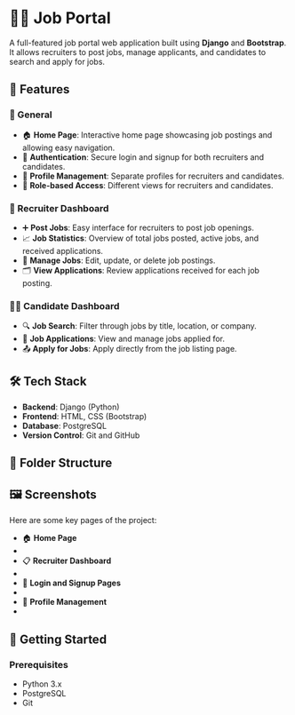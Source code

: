 # 🧑‍💻 Job Portal

A full-featured job portal web application built using **Django** and **Bootstrap**. It allows recruiters to post jobs, manage applicants, and candidates to search and apply for jobs.

## 🌟 Features

### 🚀 General
- 🏠 **Home Page**: Interactive home page showcasing job postings and allowing easy navigation.
- 🔑 **Authentication**: Secure login and signup for both recruiters and candidates.
- 👤 **Profile Management**: Separate profiles for recruiters and candidates.
- 🔄 **Role-based Access**: Different views for recruiters and candidates.
  
### 👥 Recruiter Dashboard
- ➕ **Post Jobs**: Easy interface for recruiters to post job openings.
- 📈 **Job Statistics**: Overview of total jobs posted, active jobs, and received applications.
- 🔄 **Manage Jobs**: Edit, update, or delete job postings.
- 🗂 **View Applications**: Review applications received for each job posting.

### 👩‍💼 Candidate Dashboard
- 🔍 **Job Search**: Filter through jobs by title, location, or company.
- 📑 **Job Applications**: View and manage jobs applied for.
- 📤 **Apply for Jobs**: Apply directly from the job listing page.

## 🛠️ Tech Stack

- **Backend**: Django (Python)
- **Frontend**: HTML, CSS (Bootstrap)
- **Database**: PostgreSQL
- **Version Control**: Git and GitHub

## 📂 Folder Structure


## 🖼️ Screenshots

Here are some key pages of the project:

- 🏠 **Home Page**
- 
- 📋 **Recruiter Dashboard**
- 
- 📝 **Login and Signup Pages**
-  
- 👤 **Profile Management**
-  

## 🚀 Getting Started

### Prerequisites

- Python 3.x
- PostgreSQL
- Git


